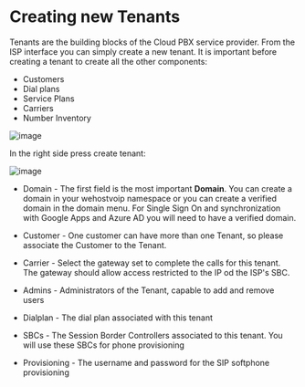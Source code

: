 # Creating new Tenants #

Tenants are the building blocks of the Cloud PBX service provider. From the ISP interface you can simply create a new tenant. It is important before creating a tenant to create all the other components:

* Customers
* Dial plans
* Service Plans
* Carriers
* Number Inventory

![image](https://user-images.githubusercontent.com/4958202/148833500-d63114cd-ddb8-474d-a9a8-8bce7b4bad8c.png)

In the right side press create tenant:

![image](https://user-images.githubusercontent.com/4958202/148833864-a6bad52c-901d-4248-99fa-6e9d0d1116ac.png)

* Domain - The first field is the most important **Domain**. You can create a domain in your wehostvoip namespace or you can create a verified domain in the domain menu. For Single Sign On and synchronization with Google Apps and Azure AD you will need to have a verified domain. 

* Customer - One customer can have more than one Tenant, so please associate the Customer to the Tenant. 

* Carrier - Select the gateway set to complete the calls for this tenant. The gateway should allow access restricted to the IP od the ISP's SBC. 

* Admins - Administrators of the Tenant, capable to add and remove users

* Dialplan - The dial plan associated with this tenant

* SBCs - The Session Border Controllers associated to this tenant. You will use these SBCs for phone provisioning

* Provisioning - The username and password for the SIP softphone provisioning

